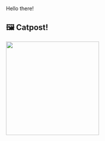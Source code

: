 Hello there!



## 🖼️ Catpost!

<sub>
    <img src="https://cdn2.thecatapi.com/images/c5v.jpg" height="256">
</sub>

